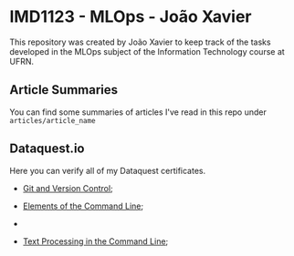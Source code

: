 # IMD1123 - MLOps - João Xavier
This repository was created by João Xavier to keep track of the tasks developed in the MLOps subject of the Information Technology course at UFRN.

## Article Summaries
You can find some summaries of articles I've read in this repo under ```articles/article_name```

## Dataquest.io
Here you can verify all of my Dataquest certificates.

* [Git and Version Control](https://app.dataquest.io/view_cert/4CURY7QQ6SH0UEA5KYJL);

* [Elements of the Command Line](https://app.dataquest.io/view_cert/69T6TVCS2KUMAPMBAZV2);
* 
* [Text Processing in the Command Line](https://app.dataquest.io/view_cert/J46W4XOURDEDNJE1XXRY);
